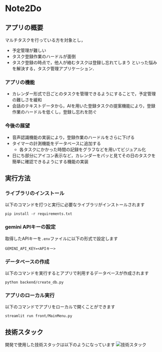 # Note2Do

## アプリの概要
マルチタスクを行っている方を対象とし，
* 予定管理が難しい
* タスク登録作業のハードルが面倒
* タスク登録の時点で，他人が絡むタスクは登録し忘れてしまう
といった悩みを解決する，タスク管理アプリケーション．
### アプリの機能
* カレンダー形式で日ごとのタスクを管理できるようにすることで，予定管理の難しさを緩和
* 会話のテキストデータから，AIを用いた登録タスクの提案機能により，登録作業のハードルを低くし，登録し忘れを防ぐ
### 今後の展望
* 音声認識機能の実装により，登録作業のハードルをさらに下げる
* タイマーの計測機能をデータベースに追加する
    * 各タスクにかかった時間の記録をグラフなどを用いてビジュアル化
* 日にち部分にアイコン表示など，カレンダーをパッと見てその日のタスクを簡単に確認できるようにする機能の実装

## 実行方法

### ライブラリのインストール
以下のコマンドを打つと実行に必要なライブラリがインストールされます
```shell
pip install -r requirements.txt
```

### gemini APIキーの設定
取得したAPIキーを`.env`ファイルに以下の形式で設定します
```
GEMINI_API_KEY=<APIキー>
```

### データベースの作成
以下のコマンドを実行するとアプリで利用するデータベースが作成されます
```shell
python backend/create_db.py
```

### アプリのローカル実行
以下のコマンドでアプリをローカルで開くことができます
```shell
streamlit run front/MainMenu.py
```

## 技術スタック
開発で使用した技術スタックは以下のようになっています
![技術スタック]("https://github.com/cotora/trachjob_team_p/blob/img_place/public/tech_stach_note2do.png" "技術スタック")